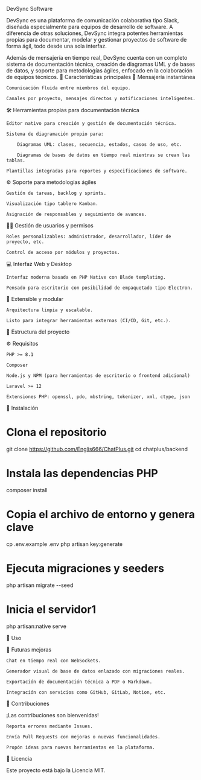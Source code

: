 DevSync Software

DevSync es una plataforma de comunicación colaborativa tipo Slack, diseñada especialmente para equipos de desarrollo de software. A diferencia de otras soluciones, DevSync integra potentes herramientas propias para documentar, modelar y gestionar proyectos de software de forma ágil, todo desde una sola interfaz.

Además de mensajería en tiempo real, DevSync cuenta con un completo sistema de documentación técnica, creación de diagramas UML y de bases de datos, y soporte para metodologías ágiles, enfocado en la colaboración de equipos técnicos.
🧩 Características principales
📡 Mensajería instantánea

    Comunicación fluida entre miembros del equipo.

    Canales por proyecto, mensajes directos y notificaciones inteligentes.

🛠️ Herramientas propias para documentación técnica

    Editor nativo para creación y gestión de documentación técnica.

    Sistema de diagramación propio para:

        Diagramas UML: clases, secuencia, estados, casos de uso, etc.

        Diagramas de bases de datos en tiempo real mientras se crean las tablas.

    Plantillas integradas para reportes y especificaciones de software.

⚙️ Soporte para metodologías ágiles

    Gestión de tareas, backlog y sprints.

    Visualización tipo tablero Kanban.

    Asignación de responsables y seguimiento de avances.

🧑‍💼 Gestión de usuarios y permisos

    Roles personalizables: administrador, desarrollador, líder de proyecto, etc.

    Control de acceso por módulos y proyectos.

💻 Interfaz Web y Desktop

    Interfaz moderna basada en PHP Native con Blade templating.

    Pensado para escritorio con posibilidad de empaquetado tipo Electron.

🔌 Extensible y modular

    Arquitectura limpia y escalable.

    Listo para integrar herramientas externas (CI/CD, Git, etc.).

🧱 Estructura del proyecto

⚙️ Requisitos

    PHP >= 8.1

    Composer

    Node.js y NPM (para herramientas de escritorio o frontend adicional)

    Laravel >= 12

    Extensiones PHP: openssl, pdo, mbstring, tokenizer, xml, ctype, json

🚀 Instalación

# Clona el repositorio

git clone https://github.com/Englis666/ChatPlus.git
cd chatplus/backend

# Instala las dependencias PHP

composer install

# Copia el archivo de entorno y genera clave

cp .env.example .env
php artisan key:generate

# Ejecuta migraciones y seeders

php artisan migrate --seed

# Inicia el servidor1

php artisan:native serve

🧪 Uso

🔮 Futuras mejoras

    Chat en tiempo real con WebSockets.

    Generador visual de base de datos enlazado con migraciones reales.

    Exportación de documentación técnica a PDF o Markdown.

    Integración con servicios como GitHub, GitLab, Notion, etc.

👥 Contribuciones

¡Las contribuciones son bienvenidas!

    Reporta errores mediante Issues.

    Envía Pull Requests con mejoras o nuevas funcionalidades.

    Propón ideas para nuevas herramientas en la plataforma.

🧠 Licencia

Este proyecto está bajo la Licencia MIT.
